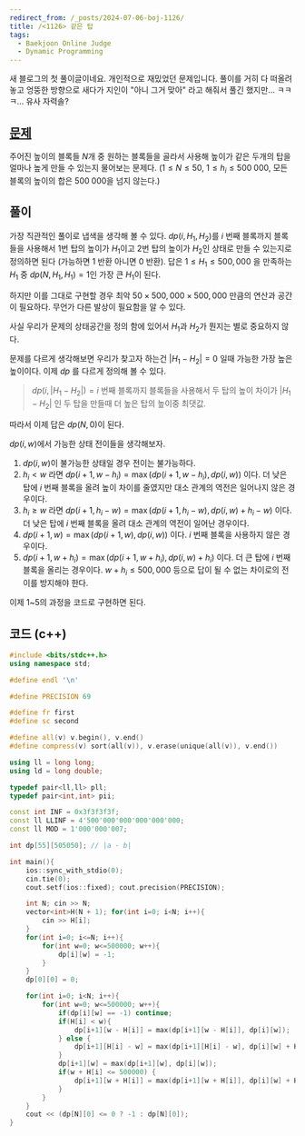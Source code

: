 ```yaml
---
redirect_from: /_posts/2024-07-06-boj-1126/
title: /<1126> 같은 탑
tags:
  - Baekjoon Online Judge
  - Dynamic Programming
---
```

새 블로그의 첫 풀이글이네요. 개인적으로 재밌었던 문제입니다. 풀이를 거히 다 떠올려놓고 엉뚱한 방향으로 새다가 지인이 "아니 그거 맞아" 라고 해줘서 풀긴 했지만... ㅋㅋㅋ... 유사 자력솔?

## [문제](https://www.acmicpc.net/problem/1126)

주어진 높이의 블록들 $N$개 중 원하는 블록들을 골라서 사용해 높이가 같은 두개의 탑을 얼마나 높게 만들 수 있는지 물어보는 문제다. ($1 \le N \le 50$, $1 \le h_i \le 500\;000$, 모든 블록의 높이의 합은 $500\;000$을 넘지 않는다.)

## 풀이

가장 직관적인 풀이로 냅색을 생각해 볼 수 있다. $dp(i, H_1, H_2)$를 $i$ 번째 블록까지 블록들을 사용해서 1번 탑의 높이가 $H_1$이고 2번 탑의 높이가 $H_2$인 상태로 만들 수 있는지로 정의하면 된다 (가능하면 $1$ 반환 아니면 $0$ 반환). 답은 $1 \le H_1 \le 500,000$ 을 만족하는 $H_1$ 중 $dp(N, H_1, H_1) = 1$인 가장 큰 $H_1$이 된다.

하지만 이를 그대로 구현할 경우 최악 $50 \times 500,000 \times 500,000$ 만큼의 연산과 공간이 필요하다. 무언가 다른 발상이 필요함을 알 수 있다.

사실 우리가 문제의 상태공간을 정의 함에 있어서 $H_1$과 $H_2$가 뭔지는 별로 중요하지 않다. 

문제를 다르게 생각해보면 우리가 찾고자 하는건 $\lvert H_1 - H_2 \rvert = 0$ 일때 가능한 가장 높은 높이이다. 이제 $dp$ 를 다르게 정의해 볼 수 있다. 

> $dp(i, \lvert H_1 - H_2 \rvert) = i$ 번째 블록까지 블록들을 사용해서 두 탑의 높이 차이가 $\lvert H_1 - H_2 \rvert$ 인 두 탑을 만들때 더 높은 탑의 높이중 최댓값.

따라서 이제 답은 $dp(N, 0)$이 된다.

$dp(i, w)$에서 가능한 상태 전이들을 생각해보자.

1. $dp(i, w)$이 불가능한 상태일 경우 전이는 불가능하다.
2. $h_i < w$ 라면 $dp(i+1, w-h_i) = \max(dp(i+1, w-h_i), dp(i, w))$ 이다. 더 낮은 탑에 $i$ 번째 블록을 올려 높이 차이를 줄였지만 대소 관계의 역전은 일어나지 않은 경우이다.
3. $h_i \ge w$ 라면 $dp(i+1, h_i-w) = \max(dp(i+1, h_i-w), dp(i, w) + h_i - w)$ 이다. 더 낮은 탑에 $i$ 번째 블록을 올려 대소 관계의 역전이 일어난 경우이다.
4. $dp(i+1, w) = \max(dp(i+1, w), dp(i, w))$ 이다. $i$ 번째 블록을 사용하지 않은 경우이다.
5. $dp(i + 1, w + h_i) = \max(dp(i + 1, w + h_i), dp(i, w) + h_i)$ 이다. 더 큰 탑에 $i$ 번째 블록을 올리는 경우이다. $w + h_i \le 500,000$ 등으로 답이 될 수 없는 차이로의 전이를 방지해야 한다.

이제 1~5의 과정을 코드로 구현하면 된다.

## 코드 (c++)

```cpp
#include <bits/stdc++.h>
using namespace std;

#define endl '\n'

#define PRECISION 69

#define fr first
#define sc second

#define all(v) v.begin(), v.end()
#define compress(v) sort(all(v)), v.erase(unique(all(v)), v.end())

using ll = long long;
using ld = long double;

typedef pair<ll,ll> pll;
typedef pair<int,int> pii;

const int INF = 0x3f3f3f3f;
const ll LLINF = 4'500'000'000'000'000'000;
const ll MOD = 1'000'000'007;

int dp[55][505050]; // |a - b|

int main(){
    ios::sync_with_stdio(0);
    cin.tie(0);
    cout.setf(ios::fixed); cout.precision(PRECISION);

    int N; cin >> N;
    vector<int>H(N + 1); for(int i=0; i<N; i++){
        cin >> H[i];
    }
    for(int i=0; i<=N; i++){
        for(int w=0; w<=500000; w++){
            dp[i][w] = -1;
        }
    }
    dp[0][0] = 0;

    for(int i=0; i<N; i++){
        for(int w=0; w<=500000; w++){
            if(dp[i][w] == -1) continue;
            if(H[i] < w){
                dp[i+1][w - H[i]] = max(dp[i+1][w - H[i]], dp[i][w]);
            } else {
                dp[i+1][H[i] - w] = max(dp[i+1][H[i] - w], dp[i][w] + H[i] - w);
            }
            dp[i+1][w] = max(dp[i+1][w], dp[i][w]);
            if(w + H[i] <= 500000) {
                dp[i+1][w + H[i]] = max(dp[i+1][w + H[i]], dp[i][w] + H[i]);
            }
        }
    }
    cout << (dp[N][0] <= 0 ? -1 : dp[N][0]);
}
```